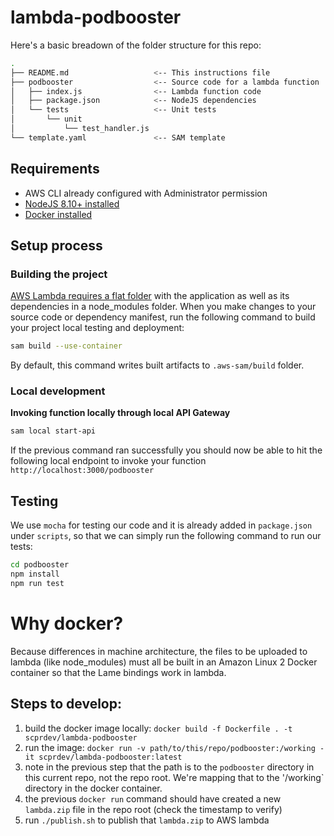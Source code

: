 # lambda-podbooster

Here's a basic breadown of the folder structure for this repo:

```bash
.
├── README.md                   <-- This instructions file
├── podbooster                  <-- Source code for a lambda function
│   ├── index.js                <-- Lambda function code
│   ├── package.json            <-- NodeJS dependencies
│   └── tests                   <-- Unit tests
│       └── unit
│           └── test_handler.js
└── template.yaml               <-- SAM template
```

## Requirements

* AWS CLI already configured with Administrator permission
* [NodeJS 8.10+ installed](https://nodejs.org/en/download/)
* [Docker installed](https://www.docker.com/community-edition)

## Setup process

### Building the project

[AWS Lambda requires a flat folder](https://docs.aws.amazon.com/lambda/latest/dg/nodejs-create-deployment-pkg.html) with the application as well as its dependencies in a node_modules folder. When you make changes to your source code or dependency manifest,
run the following command to build your project local testing and deployment:

```bash
sam build --use-container
```

By default, this command writes built artifacts to `.aws-sam/build` folder.

### Local development

**Invoking function locally through local API Gateway**

```bash
sam local start-api
```

If the previous command ran successfully you should now be able to hit the following local endpoint to invoke your function `http://localhost:3000/podbooster`

## Testing

We use `mocha` for testing our code and it is already added in `package.json` under `scripts`, so that we can simply run the following command to run our tests:

```bash
cd podbooster
npm install
npm run test
```

# Why docker?

Because differences in machine architecture, the files to be uploaded to lambda (like node_modules) must all be built in an Amazon Linux 2 Docker container so that the Lame bindings work in lambda.

## Steps to develop:

1. build the docker image locally: `docker build -f Dockerfile . -t scprdev/lambda-podbooster`
1. run the image: `docker run -v path/to/this/repo/podbooster:/working -it scprdev/lambda-podbooster:latest`
1. note in the previous step that the path is to the `podbooster` directory in this current repo, not the repo root. We're mapping that to the '/working` directory in the docker container.
1. the previous `docker run` command should have created a new `lambda.zip` file in the repo root (check the timestamp to verify)
1. run `./publish.sh` to publish that `lambda.zip` to AWS lambda
